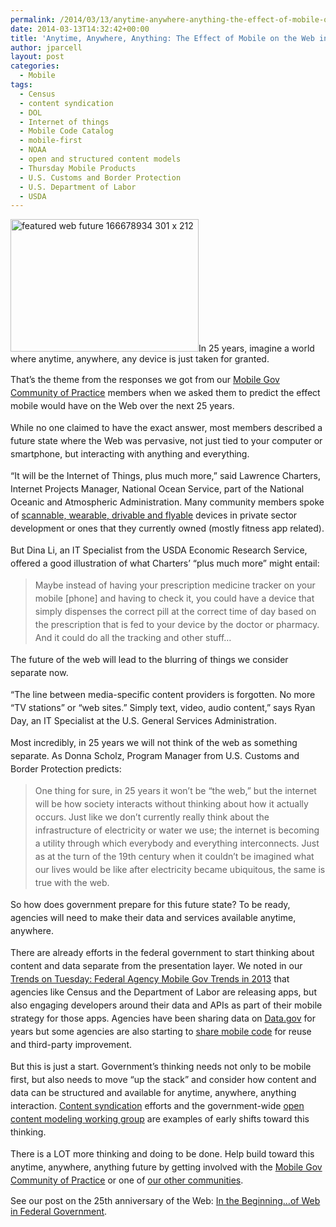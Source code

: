 ```yaml
---
permalink: /2014/03/13/anytime-anywhere-anything-the-effect-of-mobile-on-the-web-in-25-years/
date: 2014-03-13T14:32:42+00:00
title: 'Anytime, Anywhere, Anything: The Effect of Mobile on the Web in 25 Years'
author: jparcell
layout: post
categories:
  - Mobile
tags:
  - Census
  - content syndication
  - DOL
  - Internet of things
  - Mobile Code Catalog
  - mobile-first
  - NOAA
  - open and structured content models
  - Thursday Mobile Products
  - U.S. Customs and Border Protection
  - U.S. Department of Labor
  - USDA
---
```


<p dir="ltr">
  <a href="https://s3.amazonaws.com/sitesusa/wp-content/uploads/sites/212/2014/03/featured-web-future-166678934-301-x-212.jpg"><img class="size-full wp-image-135462 alignright" src="https://s3.amazonaws.com/sitesusa/wp-content/uploads/sites/212/2014/03/featured-web-future-166678934-301-x-212.jpg" alt="featured web future 166678934 301 x 212" width="301" height="212" /></a>In 25 years, imagine a world where anytime, anywhere, any device is just taken for granted.
</p>

<span style="line-height: 1.5em">That’s the theme from the responses we got from our <a title="Mobile" href="https://www.digitalgov.gov/communities/mobile/">Mobile Gov Community of Practice</a> members when we asked them to predict the effect mobile would have on the Web over the next 25 years.</span>

<span style="line-height: 1.5em">While no one claimed to have the exact answer, most members described a future state where the Web was pervasive, not just tied to your computer or smartphone, but interacting with anything and everything.</span>

<span style="line-height: 1.5em">“It will be the Internet of Things, plus much more,” said Lawrence Charters, Internet Projects Manager, National Ocean Service, part of the National Oceanic and Atmospheric Administration. Many community members spoke of </span><a style="line-height: 1.5em" href="https://www.digitalgov.gov/2013/06/05/mary-meekers-internet-trends-report-2/">scannable, wearable, drivable and flyable</a> <span style="line-height: 1.5em">devices in private sector development or ones that they currently owned (mostly fitness app related).</span>

<span style="line-height: 1.5em">But Dina Li, an IT Specialist from the USDA Economic Research Service, offered a good illustration of what Charters&#8217; “plus much more” might entail:</span>

> <span style="line-height: 1.5em">Maybe instead of having your prescription medicine tracker on your mobile [phone] and having to check it, you could have a device that simply dispenses the correct pill at the correct time of day based on the prescription that is fed to your device by the doctor or pharmacy. And it could do all the tracking and other stuff…</span>

<span style="line-height: 1.5em">The future of the web will lead to the blurring of things we consider separate now.</span>

<span style="line-height: 1.5em">“The line between media-specific content providers is forgotten. No more &#8220;TV stations&#8221; or &#8220;web sites.&#8221; Simply text, video, audio content,” says Ryan Day, an IT Specialist at the U.S. General Services Administration.</span>

<span style="line-height: 1.5em">Most incredibly, in 25 years we will not think of the web as something separate. As Donna Scholz, Program Manager from U.S. Customs and Border Protection predicts:</span>

> <span style="line-height: 1.5em">One thing for sure, in 25 years it won&#8217;t be &#8220;the web,&#8221; but the internet will be how society interacts without thinking about how it actually occurs. Just like we don&#8217;t currently really think about the infrastructure of electricity or water we use; the internet is becoming a utility through which everybody and everything interconnects. Just as at the turn of the 19th century when it couldn&#8217;t be imagined what our lives would be like after electricity became ubiquitous, the same is true with the web.</span>

<span style="line-height: 1.5em">So how does government prepare for this future state? To be ready, agencies will need to make their data and services available anytime, anywhere.</span>

<span style="line-height: 1.5em">There are already efforts in the federal government to start thinking about content and data separate from the presentation layer. We noted in our </span><a style="line-height: 1.5em" href="https://www.digitalgov.gov/2013/12/31/trends-on-tuesday-federal-agency-mobile-gov-trends-in-2013/">Trends on Tuesday: Federal Agency Mobile Gov Trends in 2013</a> <span style="line-height: 1.5em">that agencies like Census and the Department of Labor are releasing apps, but also engaging developers around their data and APIs as part of their mobile strategy for those apps. Agencies have been sharing data on </span><a style="line-height: 1.5em" href="http://www.data.gov">Data.gov</a> <span style="line-height: 1.5em">for years but some agencies are also starting to <a title="Federal Mobile Code Sharing Catalog Is Here" href="https://www.digitalgov.gov/2013/05/13/federal-mobile-code-sharing-catalog-is-here/">share mobile code</a> for reuse and third-party improvement.</span>

<span style="line-height: 1.5em">But this is just a start. Government’s thinking needs not only to be mobile first, but also needs to move “up the stack” and consider how content and data can be structured and available for anytime, anywhere, anything interaction. </span><a style="line-height: 1.5em" href="https://www.digitalgov.gov/2012/11/05/centers-for-disease-control-content-syndication/">Content syndication</a> <span style="line-height: 1.5em">efforts and the government-wide </span><a style="line-height: 1.5em" href="https://www.digitalgov.gov/2013/10/28/always-future-ready-the-benefits-of-open-content-models-and-structured-data-webinar/">open content modeling working group</a> <span style="line-height: 1.5em">are examples of early shifts toward this thinking.</span>

<span style="line-height: 1.5em">There is a LOT more thinking and doing to be done. Help build toward this anytime, anywhere, anything future by getting involved with the <a title="Mobile" href="https://www.digitalgov.gov/communities/mobile/">Mobile Gov Community of Practice</a> or one of <a title="Communities" href="https://www.digitalgov.gov/communities/">our other communities</a>.</span>

See our post on the 25th anniversary of the Web: [In the Beginning…of Web in Federal Government](https://www.digitalgov.gov/2014/03/12/in-the-beginning-of-web-in-federal-government/ "In the Beginning…of Web in Federal Government").

&nbsp;